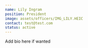 ```yaml
---
name: Lily Ingram 
position: President
image: assets/officers/IMG_LILY.HEIC
contact: test@test.com 
status: active
---
```


Add bio here if wanted
